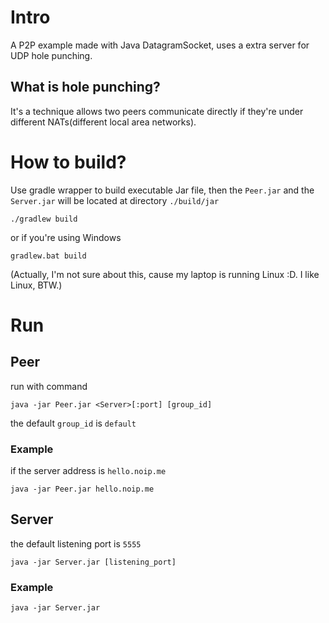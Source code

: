 # Intro

A P2P example made with Java DatagramSocket, uses a extra server for UDP hole punching.

## What is hole punching?

It's a technique allows two peers communicate directly if they're under different NATs(different local area networks).

# How to build?

Use gradle wrapper to build executable Jar file, then the `Peer.jar` and the `Server.jar` will be located at directory `./build/jar`

```
./gradlew build
```

or if you're using Windows

```
gradlew.bat build
```

(Actually, I'm not sure about this, cause my laptop is running Linux :D. I like Linux, BTW.)

# Run

## Peer

run with command

```
java -jar Peer.jar <Server>[:port] [group_id]
```

the default `group_id` is `default`

### Example

if the server address is `hello.noip.me`

```
java -jar Peer.jar hello.noip.me
```

## Server

the default listening port is `5555`

```
java -jar Server.jar [listening_port]
```

### Example

```
java -jar Server.jar
```

